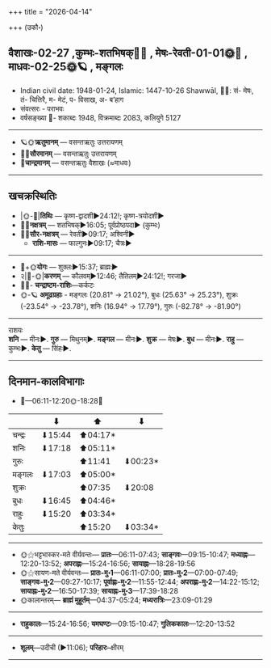+++
title = "2026-04-14"

+++
(उकौ॰)
## वैशाखः-02-27  ,कुम्भः-शतभिषक्🌛🌌  ,  मेषः-रेवती-01-01🌞🌌  ,  माधवः-02-25🌞🪐  , मङ्गलः
- Indian civil date: 1948-01-24, Islamic: 1447-10-26 Shawwāl, 🌌🌞: सं- मेषः, तं- चित्तिरै, म- मेटं, प- विसाख, अ- ब’हाग
- संवत्सरः - पराभवः
- वर्षसङ्ख्या 🌛- शकाब्दः 1948, विक्रमाब्दः 2083, कलियुगे 5127
___________________
- 🪐🌞**ऋतुमानम्** — वसन्तऋतुः उत्तरायणम्
- 🌌🌞**सौरमानम्** — वसन्तऋतुः उत्तरायणम्
- 🌛**चान्द्रमानम्** — वसन्तऋतुः वैशाखः (≈माधवः)
___________________


## खचक्रस्थितिः
- |🌞-🌛|**तिथिः** — कृष्ण-द्वादशी►24:12!; कृष्ण-त्रयोदशी►  
- 🌌🌛**नक्षत्रम्** — शतभिषक्►16:05; पूर्वप्रोष्ठपदा► (कुम्भः)  
- 🌌🌞**सौर-नक्षत्रम्** — रेवती►09:17; अश्विनी►  
  - **राशि-मासः** — फाल्गुनः►09:17; चैत्रः► 
___________________
- 🌛+🌞**योगः** — शुक्लः►15:37; ब्राह्मः►  
- २|🌛-🌞|**करणम्** — कौलवम्►12:46; तैतिलम्►24:12!; गरजा►  
- 🌌🌛- **चन्द्राष्टम-राशिः**—कर्कटः  
- 🌞-🪐 **अमूढग्रहाः** - मङ्गलः (20.81° → 21.02°), बुधः (25.63° → 25.23°), शुक्रः (-23.54° → -23.78°), शनिः (16.94° → 17.79°), गुरुः (-82.78° → -81.90°)
___________________
राशयः  
**शनि** — मीनः►. **गुरु** — मिथुनम्►. **मङ्गल** — मीनः►. **शुक्र** — मेषः►. **बुध** — मीनः►. **राहु** — कुम्भः►. **केतु** — सिंहः►. 
___________________


## दिनमान-कालविभागाः
- 🌅—06:11-12:20🌞-18:28🌇  

|      |⬇     |⬆     |⬇     |
|------|-----|-----|------|
|चन्द्रः|⬇15:44 |⬆04:17*|     |
|शनिः   |⬇17:18 |⬆05:11*|     |
|गुरुः  |     |⬆11:41 |⬇00:23*|
|मङ्गलः |⬇17:03 |⬆05:00*|     |
|शुक्रः |     |⬆07:35 |⬇20:08 |
|बुधः   |⬇16:45 |⬆04:46*|     |
|राहुः  |⬇15:20 |⬆03:34*|     |
|केतुः  |     |⬆15:20 |⬇03:34*|
___________________
- 🌞⚝भट्टभास्कर-मते वीर्यवन्तः— **प्रातः**—06:11-07:43; **साङ्गवः**—09:15-10:47; **मध्याह्नः**—12:20-13:52; **अपराह्णः**—15:24-16:56; **सायाह्नः**—18:28-19:56  
- 🌞⚝सायण-मते वीर्यवन्तः— **प्रातः-मु॰1**—06:11-07:00; **प्रातः-मु॰2**—07:00-07:49; **साङ्गवः-मु॰2**—09:27-10:17; **पूर्वाह्णः-मु॰2**—11:55-12:44; **अपराह्णः-मु॰2**—14:22-15:12; **सायाह्नः-मु॰2**—16:50-17:39; **सायाह्नः-मु॰3**—17:39-18:28  
- 🌞कालान्तरम्— **ब्राह्मं मुहूर्तम्**—04:37-05:24; **मध्यरात्रिः**—23:09-01:29  
___________________
- **राहुकालः**—15:24-16:56; **यमघण्टः**—09:15-10:47; **गुलिककालः**—12:20-13:52  
___________________
- **शूलम्**—उदीची (►11:06); **परिहारः**–क्षीरम्  
___________________
